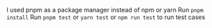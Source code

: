 I used pnpm as a package manager instead of npm or yarn
Run `pnpm install`
Run `pnpm test` or `yarn test` or `npm run test` to run test cases
